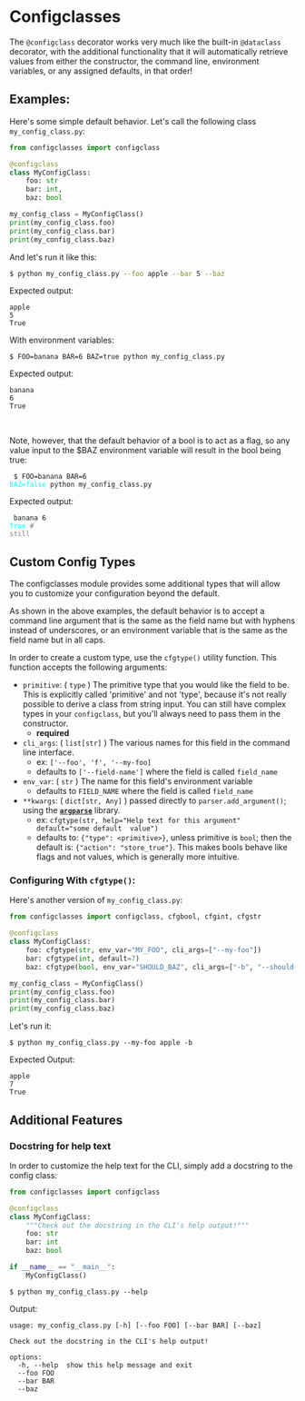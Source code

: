 # Configclasses

The `@configclass` decorator works very much like the built-in `@dataclass`
decorator, with the additional functionality that it will automatically
retrieve values from either the constructor, the command line, environment
variables, or any assigned defaults, in that order!

## Examples:
Here's some simple default behavior. Let's call the following class
`my_config_class.py`:

```python
from configclasses import configclass

@configclass
class MyConfigClass:
    foo: str
    bar: int,
    baz: bool

my_config_class = MyConfigClass()
print(my_config_class.foo)
print(my_config_class.bar)
print(my_config_class.baz)
```
And let's run it like this:
```bash
$ python my_config_class.py --foo apple --bar 5 --baz
```
Expected output:
```
apple
5
True
```

With environment variables:
```
$ FOO=banana BAR=6 BAZ=true python my_config_class.py
```
Expected output:
```
banana
6
True
```
<br>

Note, however, that the default behavior of a bool is to act as a flag, so any
value input to the $BAZ environment variable will result in the bool being true:

<code><pre>
 &#36; FOO=banana BAR=6 <span style="color:cyan;">BAZ=false</span> python my_config_class.py
</pre></code>

Expected output:
<code><pre>
banana
6
<span style="color:cyan">True</span> <span style="color: gray"># still</span>
</pre></code>

## Custom Config Types

The configclasses module provides some additional types that will allow you to
customize your configuration beyond the default. 

As shown in the above examples,
the default behavior is to accept a command line argument that is the same as
the field name but with hyphens instead of underscores, or an environment
variable that is the same as the field name but in all caps.

In order to create a custom type, use the `cfgtype()` utility function. This
function accepts the following arguments:

- `primitive`: ( `type` ) The primitive type that you would like the field to 
    be. This is explicitly called 'primitive' and not 'type', because it's not 
    really possible to derive a class from string input. You can still have 
    complex types in your `configclass`, but you'll always need to pass them in 
    the constructor.
    - **required**
- `cli_args`: ( `list[str]` ) The various names for this field in the command
    line interface.
    - ex: `['--foo', 'f', '--my-foo]`
    - defaults to `['--field-name']` where the field is called `field_name`
- `env_var`: ( `str` ) The name for this field's environment variable
    - defaults to `FIELD_NAME` where the field is called `field_name`
- `**kwargs`: ( `dict[str, Any]` ) passed directly to `parser.add_argument()`;
    using the [**`argparse`**](https://docs.python.org/3/library/argparse.html)
    library.
    - ex: `cfgtype(str, help="Help text for this argument" default="some default 
    value")`
    - defaults to: `{"type": <primitive>}`, unless primitive is `bool`; then the
    default is: `{"action": "store_true"}`. This makes bools behave like flags
    and not values, which is generally more intuitive.

### Configuring With `cfgtype()`:

Here's another version of `my_config_class.py`:
```python
from configclasses import configclass, cfgbool, cfgint, cfgstr

@configclass
class MyConfigClass:
    foo: cfgtype(str, env_var="MY_FOO", cli_args=["--my-foo"])
    bar: cfgtype(int, default=7)
    baz: cfgtype(bool, env_var="SHOULD_BAZ", cli_args=["-b", "--should-baz"])

my_config_class = MyConfigClass()
print(my_config_class.foo)
print(my_config_class.bar)
print(my_config_class.baz)
```
Let's run it:
```
$ python my_config_class.py --my-foo apple -b
```
Expected Output:
```
apple
7
True
```

## Additional Features
### Docstring for help text
In order to customize the help text for the CLI, simply add a docstring to the
config class:
```python
from configclasses import configclass

@configclass
class MyConfigClass:
    """Check out the docstring in the CLI's help output!"""
    foo: str
    bar: int
    baz: bool

if __name__ == "__main__":
    MyConfigClass()
```
```
$ python my_config_class.py --help
```
Output:
```
usage: my_config_class.py [-h] [--foo FOO] [--bar BAR] [--baz]

Check out the docstring in the CLI's help output!

options:
  -h, --help  show this help message and exit
  --foo FOO
  --bar BAR
  --baz
```